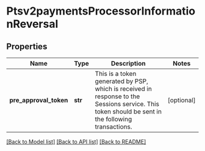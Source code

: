 # Ptsv2paymentsProcessorInformationReversal

## Properties
Name | Type | Description | Notes
------------ | ------------- | ------------- | -------------
**pre_approval_token** | **str** | This is a token generated by PSP, which is received in response to the Sessions service. This token should be sent in the following transactions. | [optional] 

[[Back to Model list]](../README.md#documentation-for-models) [[Back to API list]](../README.md#documentation-for-api-endpoints) [[Back to README]](../README.md)


